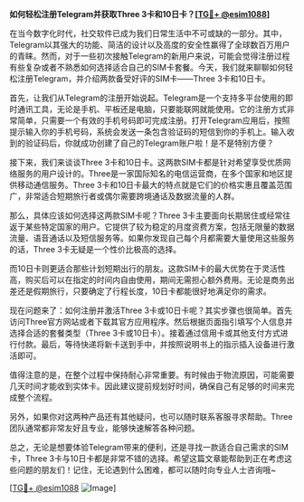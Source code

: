 **如何轻松注册Telegram并获取Three 3卡和10日卡？[[TG💪+ @esim1088](https://t.me/s/esim1088)]**

在当今数字化时代，社交软件已成为我们日常生活中不可或缺的一部分。其中，Telegram以其强大的功能、简洁的设计以及高度的安全性赢得了全球数百万用户的青睐。然而，对于一些初次接触Telegram的新用户来说，可能会觉得注册过程有些复杂或者不熟悉如何选择适合自己的SIM卡套餐。今天，我们就来聊聊如何轻松注册Telegram，并介绍两款备受好评的SIM卡——Three 3卡和10日卡。

首先，让我们从Telegram的注册开始说起。Telegram是一个支持多平台使用的即时通讯工具，无论是手机、平板还是电脑，只要能联网就能使用。它的注册方式非常简单，只需要一个有效的手机号码即可完成注册。打开Telegram应用后，按照提示输入你的手机号码，系统会发送一条包含验证码的短信到你的手机上。输入收到的验证码后，你就成功创建了自己的Telegram账户啦！是不是特别方便？

接下来，我们来谈谈Three 3卡和10日卡。这两款SIM卡都是针对希望享受优质网络服务的用户设计的。Three是一家国际知名的电信运营商，在多个国家和地区提供移动通信服务。Three 3卡和10日卡最大的特点就是它们的价格实惠且覆盖范围广，非常适合短期旅行者或偶尔需要跨境通话及数据流量的人群。

那么，具体应该如何选择这两款SIM卡呢？Three 3卡主要面向长期居住或经常往返于某些特定国家的用户。它提供了较为稳定的月度资费方案，包括无限量的数据流量、语音通话以及短信服务等。如果你发现自己每个月都需要大量使用这些服务的话，Three 3卡无疑是一个性价比极高的选择。

而10日卡则更适合那些计划短期出行的朋友。这款SIM卡的最大优势在于灵活性高，购买后可以在指定的时间内自由使用，期间无需担心额外费用。无论是商务出差还是假期旅行，只要确定了行程长度，10日卡都能很好地满足你的需求。

现在问题来了：如何注册并激活Three 3卡或10日卡呢？其实步骤也很简单。首先访问Three官方网站或者下载其官方应用程序。然后根据页面指引填写个人信息并选择合适的套餐类型（Three 3卡或10日卡）。接着通过信用卡或其他支付方式进行付款。最后，等待快递将新卡送到手中，并按照说明书上的指示插入设备进行激活即可。

值得注意的是，在整个过程中保持耐心非常重要。有时候由于物流原因，可能需要几天时间才能收到实体卡。因此建议提前规划好时间，确保自己有足够的时间来完成整个流程。

另外，如果你对这两种产品还有其他疑问，也可以随时联系客服寻求帮助。Three团队通常都非常友好且专业，能够快速解答各种问题。

总之，无论是想要体验Telegram带来的便利，还是寻找一款适合自己需求的SIM卡，Three 3卡与10日卡都是非常不错的选择。希望这篇文章能帮助到正在考虑这些问题的朋友们！记住，无论遇到什么困难，都可以随时向专业人士咨询哦~

[[TG💪+ @esim1088](https://t.me/s/esim1088) ![Image](https://i.postimg.cc/4NQfJmqS/Snipaste-2025-05-13-00-14-12.png)]